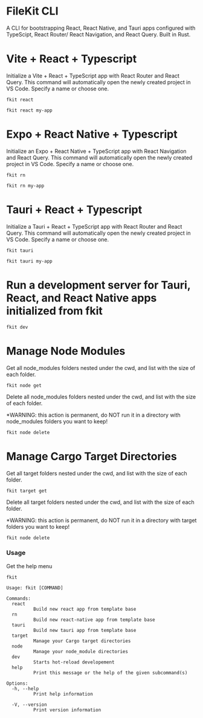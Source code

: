 # FileKit CLI
A CLI for bootstrapping React, React Native, and Tauri apps configured with TypeScipt, React Router/ React Navigation, and React Query. Built in Rust.


# Vite + React + Typescript
Initialize a Vite + React + TypeScript app with React Router and React Query. This command will automatically open the newly created project in VS Code. Specify a name or choose one.

```
fkit react
```

```
fkit react my-app
```

# Expo + React Native + Typescript
Initialize an Expo + React Native + TypeScript app with React Navigation and React Query. This command will automatically open the newly created project in VS Code. Specify a name or choose one.

```
fkit rn
```

```
fkit rn my-app
```

# Tauri + React + Typescript
Initialize a Tauri + React + TypeScript app with React Router and React Query. This command will automatically open the newly created project in VS Code. Specify a name or choose one.

```
fkit tauri
```

```
fkit tauri my-app
```

# Run a development server for Tauri, React, and React Native apps initialized from fkit

```
fkit dev
```

# Manage Node Modules

Get all node_modules folders nested under the cwd, and list with the size of each folder.

```
fkit node get
```

Delete all node_modules folders nested under the cwd, and list with the size of each folder.

*WARNING: this action is permanent, do NOT run it in a directory with node_modules folders you want to keep!

```
fkit node delete
```

# Manage Cargo Target Directories

Get all target folders nested under the cwd, and list with the size of each folder.

```
fkit target get
```

Delete all target folders nested under the cwd, and list with the size of each folder.

*WARNING: this action is permanent, do NOT run it in a directory with target folders you want to keep!

```
fkit node delete
```

### Usage

Get the help menu
```
fkit
```
```
Usage: fkit [COMMAND]

Commands:
  react
          Build new react app from template base
  rn
          Build new react-native app from template base
  tauri
          Build new tauri app from template base
  target
          Manage your Cargo target directories
  node
          Manage your node_module directories
  dev
          Starts hot-reload developement
  help
          Print this message or the help of the given subcommand(s)

Options:
  -h, --help
          Print help information

  -V, --version
          Print version information


```